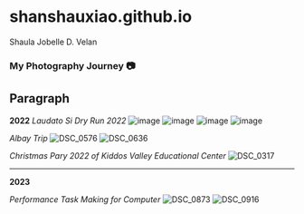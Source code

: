# shanshauxiao.github.io
Shaula Jobelle D. Velan

### **My Photography Journey** 📷
Paragraph
---
**2022**
*Laudato Si Dry Run 2022*
![image](https://github.com/shanshauxiao/shanshauxiao.github.io/assets/150984521/b68e280f-c60f-48fa-9777-ad75010e2d9d.jpg)
![image](https://github.com/shanshauxiao/shanshauxiao.github.io/assets/150984521/bb99f72d-1271-4249-86f8-dc506b3367b5)
![image](https://github.com/shanshauxiao/shanshauxiao.github.io/assets/150984521/85f3e0b3-73ef-4cd6-9a47-577334107a01)
![image](https://github.com/shanshauxiao/shanshauxiao.github.io/assets/150984521/fdb94baf-39eb-428f-8050-c233f4dfcf80)

*Albay Trip*
![DSC_0576](https://github.com/shanshauxiao/shanshauxiao.github.io/assets/150984521/1dc1645f-b1af-4b28-b8e0-af951412b445)
![DSC_0636](https://github.com/shanshauxiao/shanshauxiao.github.io/assets/150984521/c7d32032-924a-4b1d-9b19-12a1ddbf3ab6)

*Christmas Pary 2022 of Kiddos Valley Educational Center*
![DSC_0317](https://github.com/shanshauxiao/shanshauxiao.github.io/assets/150984521/ffb55a1c-42ba-4314-a7b0-8212c0ea5c84)

---
**2023**

*Performance Task Making for Computer*
![DSC_0873](https://github.com/shanshauxiao/shanshauxiao.github.io/assets/150984521/d177c8ad-8590-419a-afa9-84d12f3b3b6a)
![DSC_0916](https://github.com/shanshauxiao/shanshauxiao.github.io/assets/150984521/736731b7-85e5-4f1f-9fc6-283ce95a3c4b)
